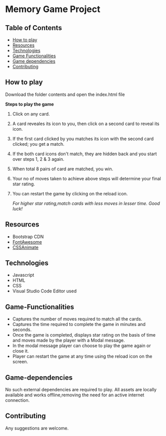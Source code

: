 # Memory Game Project

## Table of Contents

* [How to play](#how-to-play)
* [Resources](#resources)
* [Technologies](#technologies)
* [Game Functionalities](#game-functionalities)
* [Game dependencies](#game-dependencies)
* [Contributing](#contributing)

## How to play

Download the folder contents and open the index.html file

**Steps to play the game**
1. Click on any card.
2. A card reveales its icon to you, then click on a second card to reveal its icon.
3. If the first card clicked by you matches its icon with the second card clicked; you get a match.
4. If the both card icons don't match, they are hidden back and you start over steps 1, 2 & 3 again.
5. When total 8 pairs of card are matched, you win.
6. Your no of moves taken to achieve above steps will determine your final star rating.
7. You can restart the game by clicking on the reload icon.

    *For higher star rating,match cards with less moves in lesser time.
    Good luck!*

## Resources

* Bootstrap CDN
* [FontAwesome](https://fontawesome.com/)
* [CSSAnimate](https://daneden.github.io/animate.css/)

## Technologies

* Javascript
* HTML
* CSS
* Visual Studio Code Editor used

## Game-Functionalities

* Captures the number of moves required to match all the cards.
* Captures the time required to complete the game in minutes and seconds.
* Once the game is completed, displays star rating on the basis of time and moves made by the player with a Modal message.
* In the modal message player can choose to play the game again or close it.
* Player can restart the game at any time using the reload icon on the screen.

## Game-dependencies

No such external dependencies are required to play. All assets are locally available and works offline,removing the need for an active internet connection.

## Contributing

Any suggestions are welcome.
